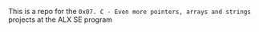 This is a repo for the `0x07. C - Even more pointers, arrays and strings` projects at the ALX SE program
